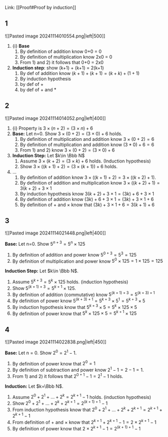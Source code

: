 Link: [[Proof#Proof by induction]]
## 1

![[Pasted image 20241114010554.png|left|500]]

1. {i} **Base**
	1. By definition of addition know 0+0 = 0
	2. By definition of multiplication know 2x0 = 0
	3. From 1) and 2) it follows that 0+0 = 2x0
2. **Induction step**: show (k+1) + (k+1) = 2(k+1)
	1. By def of addition know $(k+1) + (k+1) = (k+k) + (1+1)$
	2. By induction hypothesis
	3. by def of + 
	4. by def of + and *

## 2

![[Pasted image 20241114014052.png|left|400]]

1. {i} Property is $3\times (n+2) = (3\times n) + 6$
2. **Base:** Let n=0. Show $3\times (0+2) = (3\times0) + 6$ holds.
	1. By definition of multiplication and addition know $3\times (0+2) = 6$
	2. By definition of multiplication and addition know $(3*0) + 6 = 6$
	3. From 1) and 2) know $3\times (0+2) = (3\times0) + 6$
3. **Induction Step:** Let $k\in \Bbb N$
	1. Assume $3\times (k+2) = (3\times k) + 6$ holds. (Induction hypothesis)
	2. Show $3\times ((k+1)+2) = (3\times (k+1)) + 6$ holds.
4. ...
	1. By definition of addition know $3\times ((k+1)+2) = 3\times ((k+2)+1)$.
	2. By definition of addition and multiplication know $3\times ((k+2)+1) = 3(k+2) + 3\times 1$
	3. By induction hypothesis know $3(k+2) + 3\times 1 = (3k) + 6 + 3\times 1$
	4. By definition of addition know $(3k)+6+3\times 1 = (3k) +3\times 1 + 6$
	5. By definition of + and $\times$ know that $(3k)+3\times 1 + 6 = 3(k+1)+6$

## 3
![[Pasted image 20241114021448.png|left|400]]

**Base:** Let n=0. Show $5^{n+3} = 5^n \times 125$
1. By definition of addition and power know $5^{0+3} = 5^3 = 125$
2. By definition of multiplication and power know $5^0\times 125 = 1\times 125 = 125$

**Induction Step:** Let $k\in \Bbb N$.
1. Assume $5^{k+3} = 5^k \times 125$ holds. (induction hypothesis)
2. Show $5^{(k+1)+3} = 5^{k+1} \times 125$.
3. By definition of addition (commutative) know $5^{(k+1)+3} = 5^{(k+3)+1}$
4. By definition of power know $5^{(k+3)+1} = 5^{k+3}\times 5^1 = 5^{k+3}\times 5$
5. By induction hypothesis know that $5^{k+3}\times 5 = 5^k\times 125 \times 5$
6. By definition of power know that $5^k\times125\times5 = 5^{k+1} \times 125$

## 4
![[Pasted image 20241114022838.png|left|450]]

**Base:** Let n = 0. Show $2^0 = 2^{1} - 1$.
1. By definition of power know that $2^0 = 1$ 
2. By definition of subtraction and power know $2^1-1 = 2-1 = 1$.
3. From 1) and 2) it follows that $2^{0+1} - 1 = 2^1 - 1$ holds.

**Induction:** Let $k=\Bbb N$.
1. Assume $2^0+2^1+...+2^k = 2^{k+1} - 1$ holds. (induction hypothesis)
2. Show $2^0+2^1+...+2^k+2^{k+1} = 2^{(k+1)+1} - 1$
3. From induction hypothesis know that $2^0+2^1+...+2^k+2^{k+1} = 2^{k+1} + 2^{k+1} - 1$
4. From definition of + and $\times$ know that $2^{k+1} + 2^{k+1} - 1 = 2\times 2^{k+1}-1$
5. By definition of power know that $2\times 2^{k+1}-1 = 2^{(k+1)+1}-1$